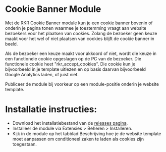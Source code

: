 Cookie Banner Module
====================

Met de RKR Cookie Banner module kun je een cookie banner bovenin of onderin je pagina tonen waarmee je toestemming vraagt aan website bezoekers voor het plaatsen van cookies. Zolang de bezoeker geen keuze maakt voor het wel of niet plaatsen van cookies blijft de cookie banner in beeld.

Als de bezoeker een keuze maakt voor akkoord of niet, wordt die keuze in een functionele cookie opgeslagen op de PC van de bezoeker. Die functionele cookie heet "rkr_accept_cookies". Die cookie kun je bijvoorbeeld in je template uitlezen en op basis daarvan bijvoorbeeld Google Analytics laden, of juist niet.

Publiceer de module bij voorkeur op een module-positie onderin je website template.

# Installatie instructies:
* Download het installatiebestand van de [releases pagina](https://github.com/renekreijveld/RKR-Cookie-Banner-module/releases).
* Installeer de module via Extensies > Beheren > Installeren.
* Kijk in de module op het tabblad Beschrijving hoe je de website template moet aanpassen om conditioneel zaken te laden als cookies zijn toegestaan.
